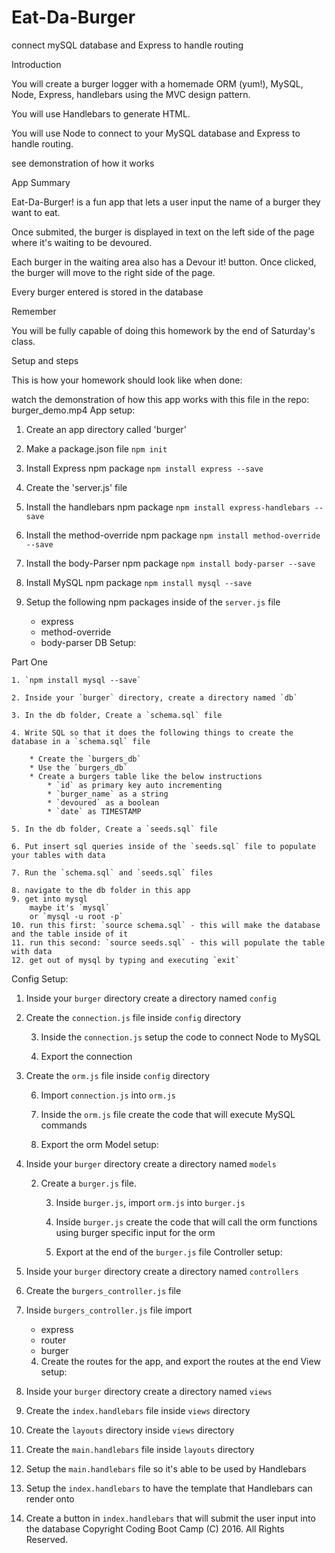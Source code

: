 # Eat-Da-Burger
connect mySQL database and Express to handle routing

Introduction

You will create a burger logger with a homemade ORM (yum!), MySQL, Node, Express, handlebars using the MVC design pattern.

You will use Handlebars to generate HTML.

You will use Node to connect to your MySQL database and Express to handle routing.

see demonstration of how it works

App Summary

Eat-Da-Burger! is a fun app that lets a user input the name of a burger they want to eat.

Once submited, the burger is displayed in text on the left side of the page where it's waiting to be devoured.

Each burger in the waiting area also has a Devour it! button. Once clicked, the burger will move to the right side of the page.

Every burger entered is stored in the database

Remember

You will be fully capable of doing this homework by the end of Saturday's class.

Setup and steps

This is how your homework should look like when done:

watch the demonstration of how this app works with this file in the repo: burger_demo.mp4
App setup:

1. Create an app directory called 'burger'

2. Make a package.json file `npm init`

3. Install Express npm package `npm install express --save`

4. Create the 'server.js' file

5. Install the handlebars npm package `npm install express-handlebars --save`

6. Install the method-override npm package `npm install method-override --save`

7. Install the body-Parser npm package `npm install body-parser --save`

8. Install MySQL npm package `npm install mysql --save`

10. Setup the following npm packages inside of the `server.js` file
    * express
    * method-override
    * body-parser
DB Setup:

Part One

    1. `npm install mysql --save`

    2. Inside your `burger` directory, create a directory named `db`

    3. In the db folder, Create a `schema.sql` file

    4. Write SQL so that it does the following things to create the database in a `schema.sql` file

        * Create the `burgers_db`
        * Use the `burgers_db`
        * Create a burgers table like the below instructions
            * `id` as primary key auto incrementing
            * `burger_name` as a string
            * `devoured` as a boolean
            * `date` as TIMESTAMP

    5. In the db folder, Create a `seeds.sql` file

    6. Put insert sql queries inside of the `seeds.sql` file to populate your tables with data

    7. Run the `schema.sql` and `seeds.sql` files

    8. navigate to the db folder in this app
    9. get into mysql
        maybe it's `mysql`
        or `mysql -u root -p`
    10. run this first: `source schema.sql` - this will make the database and the table inside of it
    11. run this second: `source seeds.sql` - this will populate the table with data
    12. get out of mysql by typing and executing `exit`
Config Setup:

1. Inside your `burger` directory create a directory named `config`

2. Create the `connection.js` file inside `config` directory

    3. Inside the `connection.js` setup the code to connect Node to MySQL

    4. Export the connection

5. Create the `orm.js` file inside `config` directory

    6. Import `connection.js` into `orm.js`

    7. Inside the `orm.js` file create the code that will execute MySQL commands

    8. Export the orm
Model setup:

1. Inside your `burger` directory create a directory named `models`

    2. Create a `burger.js` file.

        3. Inside `burger.js`, import `orm.js` into `burger.js`

        4. Inside `burger.js` create the code that will call the orm functions using burger specific input for the orm

        5. Export at the end of the `burger.js` file
Controller setup:

1. Inside your `burger` directory create a directory named `controllers`

2. Create the `burgers_controller.js` file

3. Inside `burgers_controller.js` file import
    * express
    * router
    * burger

    4. Create the routes for the app, and export the routes at the end
View setup:

1. Inside your `burger` directory create a directory named `views`

2. Create the `index.handlebars` file inside `views` directory

3. Create the `layouts` directory inside `views` directory

4. Create the `main.handlebars` file inside `layouts` directory

5. Setup the `main.handlebars` file so it's able to be used by Handlebars

6. Setup the `index.handlebars` to have the template that Handlebars can render onto

7. Create a button in `index.handlebars` that will submit the user input into the database
Copyright
Coding Boot Camp (C) 2016. All Rights Reserved.
